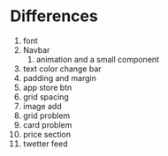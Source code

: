 # Differences

1. font
2. Navbar
   1. animation and a small component
3. text color change bar
4. padding and margin
5. app store btn
6. grid spacing
7. image add
8. grid problem
9. card problem
10. price section
11. twetter feed
